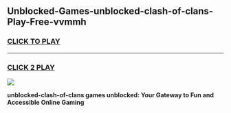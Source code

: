 
## Unblocked-Games-unblocked-clash-of-clans-Play-Free-vvmmh
<h3>
<a href="https://premium76.site?title=unblocked-clash-of-clans&ref=10A">CLICK TO PLAY</a></h3>
<hr>

<h3>
<a href="https://premium76.site?title=unblocked-clash-of-clans&ref=10A">CLICK 2 PLAY</a>
  
</h3>

<a href="https://premium76.site?title=unblocked-clash-of-clans&ref=10A"><img src="https://clearcache.store/games.png"></a>


**unblocked-clash-of-clans games unblocked: Your Gateway to Fun and Accessible Online Gaming**
